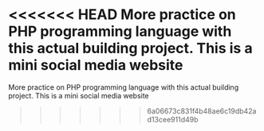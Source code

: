 <<<<<<< HEAD
More practice on PHP programming language with this actual building project. This is a mini social media website
=======
More practice on PHP programming language with this actual building project. 
This is a mini social media website
>>>>>>> 6a06673c831f4b48ae6c19db42ad13cee911d49b
